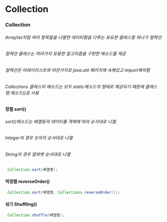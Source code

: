 # Collection

###  Collection

######   Arraylist처럼 여러 항목들을 나열한 데이터형을 다루는 유요한 클래스중 하나가 컬렉션

######  컬렉션 클래스는 여러가지 유용한 알고리즘을 구현한 메소드를 제공

######  컬렉션은 어레이리스트와 마찬가지로 java.util 패키지에 속해있고 import해야함

######  Collections 클래스의 메소드는 모두 static메소드의 형태로 제공되기 때문에 클래스명.메소드()로 사용

####  

#### 정렬 sort()

######  sort()메소드는 배열등의 데이터를 객체에 따라 순서대로 나열.

######  Integer의 경우 숫자의 순서대로 나열

######  String의 경우 알파벳 순서대로 나열

```java
 Collection.sort(배열명);
```

 

#### 역정렬 reverseOrder()

```java
 Collection.sort(배열명, Collections.reverseOrder());
```



#### 섞기 Shuffling()

```java
 Collection.shuffle(배열명);
```

